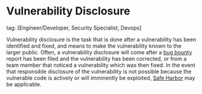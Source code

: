 # Vulnerability Disclosure
tag: [Engineer/Developer, Security Specialist, Devops]

Vulnerability disclosure is the task that is done after a vulnerability has been identified and fixed, and means to make the vulnerability known to the larger public. Often, a vulnerability disclosure will come after a [bug bounty](./bug-bounties.md) report has been filed and the vulnerability has been corrected, or from a team member that noticed a vulnerability which was then fixed. In the event that responsible disclosure of the vulnerability is not possible because the vulnerable code is actively or will imminently be exploited, [Safe Harbor](./safe-harbor/index.html) may be applicable.
